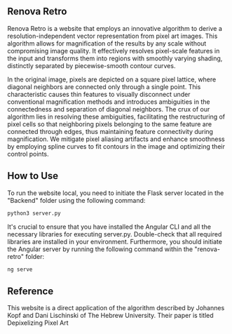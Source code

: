 ## Renova Retro

Renova Retro is a website that employs an innovative algorithm to derive a resolution-independent vector representation from pixel art images. This algorithm allows for magnification of the results by any scale without compromising image quality. It effectively resolves pixel-scale features in the input and transforms them into regions with smoothly varying shading, distinctly separated by piecewise-smooth contour curves.

In the original image, pixels are depicted on a square pixel lattice, where diagonal neighbors are connected only through a single point. This characteristic causes thin features to visually disconnect under conventional magnification methods and introduces ambiguities in the connectedness and separation of diagonal neighbors. The crux of our algorithm lies in resolving these ambiguities, facilitating the restructuring of pixel cells so that neighboring pixels belonging to the same feature are connected through edges, thus maintaining feature connectivity during magnification. We mitigate pixel aliasing artifacts and enhance smoothness by employing spline curves to fit contours in the image and optimizing their control points.

## How to Use

To run the website local, you need to initiate the Flask server located in the "Backend" folder using the following command:

```bash
python3 server.py
```

It's crucial to ensure that you have installed the Angular CLI and all the necessary libraries for executing server.py. Double-check that all required libraries are installed in your environment. Furthermore, you should initiate the Angular server by running the following command within the "renova-retro" folder:

```bash
ng serve
```

## Reference

This website is a direct application of the algorithm described by Johannes Kopf and Dani Lischinski of The Hebrew University. Their paper is titled Depixelizing Pixel Art
